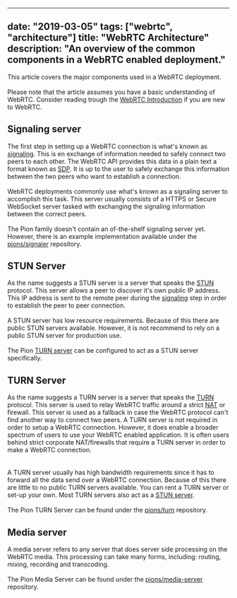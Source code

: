 
---
date: "2019-03-05"
tags: ["webrtc", "architecture"]
title: "WebRTC Architecture"
description: "An overview of the common components in a WebRTC enabled deployment."
---
This article covers the major components used in a WebRTC deployment. 
<br><br>
Please note that the article assumes you have a basic understanding of WebRTC. Consider reading trough the [WebRTC Introduction](../webrtc-intro/) if you are new to WebRTC.

## Signaling server
The first step in setting up a WebRTC connection is what's known as [signaling](../webrtc-intro#signaling). This is en exchange of information needed to safely connect two peers to each other. The WebRTC API provides this data in a plain text a format known as [SDP](../sdp-overview/). It is up to the user to safely exchange this information between the two peers who want to establish a connection.
<br><br>
WebRTC deployments commonly use what's known as a signaling server to accomplish this task. This server usually consists of a HTTPS or Secure WebSocket server tasked with exchanging the signaling information between the correct peers.
<br><br> 
The Pion family doesn't contain an of-the-shelf signaling server yet. However, there is an example implementation available under the [pions/signaler](https://github.com/pions/signaler) repository.

## STUN Server
As the name suggests a STUN server is a server that speaks the [STUN](../stun-overview/) protocol. This server allows a peer to discover it's own public IP address. This IP address is sent to the remote peer during the [signaling](../webrtc-intro#signaling) step in order to establish the peer to peer connection.
<br><br>
A STUN server has low resource requirements. Because of this there are public STUN servers available. However, it is not recommend to rely on a public STUN server for production use.
<br><br>
The Pion [TURN server](#turn-server) can be configured to act as a STUN server specifically. 

## TURN Server
As the name suggests a TURN server is a server that speaks the [TURN](../turn-overview/) protocol. This server is used to relay WebRTC traffic around a strict [NAT](../webrtc-intro#network-address-translation) or firewall. This server is used as a fallback in case the WebRTC protocol can't find another way to connect two peers. A TURN server is not required in order to setup a WebRTC connection. However, it does enable a broader spectrum of users to use your WebRTC enabled application. It is often users behind strict corporate NAT/firewalls that require a TURN server in order to make a WebRTC connection.  
<br><br>
A TURN server usually has high bandwidth requirements since it has to forward all the data send over a WebRTC connection. Because of this there are little to no public TURN servers available. You can rent a TURN server or set-up your own. Most TURN servers also act as a [STUN server](#stun-server).
<br><br>
The Pion TURN Server can be found under the [pions/turn](https://github.com/pions/turn) repository.

## Media server
A media server refers to any server that does server side processing on the WebRTC media. This processing can take many forms, including: routing, mixing, recording and transcoding.
<br><br>
The Pion Media Server can be found under the [pions/media-server](https://github.com/pions/media-server) repository.